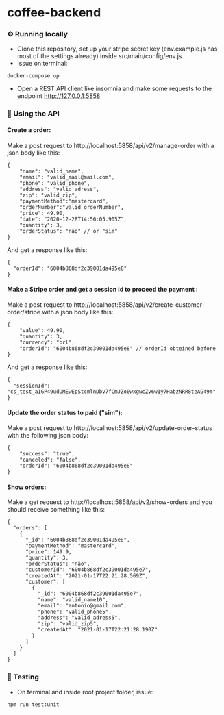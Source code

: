 # coffee-backend

### :gear: Running locally

- Clone this repository, set up your stripe secret key (env.example.js has most of the settings already) inside src/main/config/env.js.
- Issue on terminal:
```
docker-compose up
```
- Open a REST API client like insomnia and make some requests to the endpoint http://127.0.0.1:5858 

### :chopsticks: Using the API

#### Create a order:

Make a post request to http://localhost:5858/api/v2/manage-order with a json body like this:

```
{
	"name": "valid_name",
	"email": "valid_mail@mail.com",
	"phone": "valid_phone",
	"address": "valid_adress",
	"zip": "valid_zip",
	"paymentMethod":"mastercard",
	"orderNumber":"valid_orderNumber",
	"price": 49.90,
	"date": "2020-12-28T14:56:05.905Z",
	"quantity": 3,
	"orderStatus": "não" // or "sim"
}
```
And get a response like this:

```
{
  "orderId": "6004b868df2c39001da495e8"
}
```

#### Make a Stripe order and get a session id to proceed the payment :

Make a post request to http://localhost:5858/api/v2/create-customer-order/stripe with a json body like this:

```
{
	"value": 49.90,
	"quantity": 3,
	"currency": "brl",
	"orderId": "6004b868df2c39001da495e8" // orderId obteined before
}
```
And get a response like this:

```
{
  "sessionId": "cs_test_a1GP49udUMEwEpStcmlnDbv7fCmJZo0wxgwcZv6w1y7HabzNRR8teAG49m"
}
```

#### Update the order status to paid ("sim"):

Make a post request to http://localhost:5858/api/v2/update-order-status with the following json body:

```
{
	"success": "true",
	"canceled": "false",
	"orderId": "6004b868df2c39001da495e8"
}
```
#### Show orders:

Make a get request to http://localhost:5858/api/v2/show-orders and you should receive something like this:

```
{
  "orders": [
    {
      "_id": "6004b868df2c39001da495e8",
      "paymentMethod": "mastercard",
      "price": 149.9,
      "quantity": 3,
      "orderStatus": "não",
      "customerId": "6004b868df2c39001da495e7",
      "createdAt": "2021-01-17T22:21:28.569Z",
      "customer": [
        {
          "_id": "6004b868df2c39001da495e7",
          "name": "valid_name10",
          "email": "antonio@gmail.com",
          "phone": "valid_phone5",
          "address": "valid_adress5",
          "zip": "valid_zip5",
          "createdAt": "2021-01-17T22:21:28.190Z"
        }
      ]
    }
  ]
}
```

### :test_tube: Testing

- On terminal and inside root project folder, issue:
```
npm run test:unit
```

